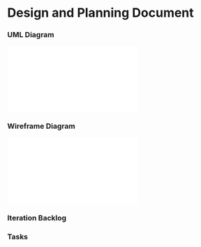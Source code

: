 # Design and Planning Document

### UML Diagram
![](jhu-oose/2020-spring-group-NoteBook/uml.pdf)

### Wireframe Diagram

![](/wire.pdf)

### Iteration Backlog

### Tasks
